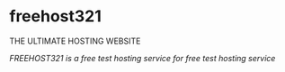 # freehost321
THE ULTIMATE HOSTING WEBSITE

*FREEHOST321 is a free test hosting service for free test hosting service*
